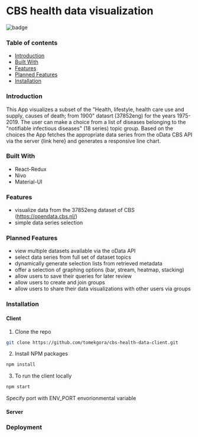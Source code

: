 # CBS health data visualization

![badge](https://img.shields.io/github/languages/top/tomekgora/cbs-health-data-client)

### Table of contents
- [Introduction](#introduction)
- [Built With](#built-with)
- [Features](#features)
- [Planned Features](#planned-features)
- [Installation](#installation)

### Introduction
This App visualizes a subset of the "Health, lifestyle, health care use and supply, causes of death; from 1900" datasrt 
(37852eng) for the years 1975-2019. The user can make a choice from a list of diseases belonging to the "notifiable infectious diseases" (18 series) topic group. Based on the choices the App fetches the appropriate data series from the oData CBS API via the server {link here} and generates a responsive line chart.

### Built With
- React-Redux
- Nivo
- Material-UI 

### Features
 - visualize data from the 37852eng dataset of CBS (https://opendata.cbs.nl/)
 - simple data series selection 

### Planned Features
 - view multiple datasets available via the oData API
 - select data series from full set of dataset topics
 - dynamically generate selection lists from retrieved metadata
 - offer a selection of graphing options (bar, stream, heatmap, stacking)
 - allow users to save their queries for later review
 - allow users to create and join groups
 - allow users to share their data visualizations with other users via groups

### Installation
#### Client
1. Clone the repo
```sh
git clone https://github.com/tomekgora/cbs-health-data-client.git
```
2. Install NPM packages
```sh
npm install
```
3. To run the client locally
```sh
npm start
```
Specify port with ENV_PORT envorionmental variable

#### Server

### Deployment


